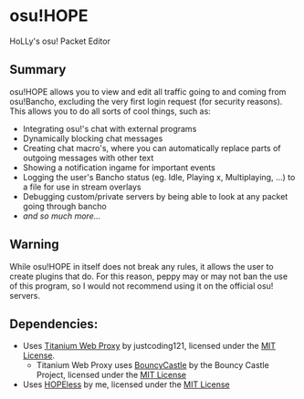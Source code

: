 # osu!HOPE
HoLLy's osu! Packet Editor

## Summary
osu!HOPE allows you to view and edit all traffic going to and coming from osu!Bancho, excluding the very first login request (for security reasons). This allows you to do all sorts of cool things, such as:
* Integrating osu!'s chat with external programs
* Dynamically blocking chat messages
* Creating chat macro's, where you can automatically replace parts of outgoing messages with other text
* Showing a notification ingame for important events
* Logging the user's Bancho status (eg. Idle, Playing x, Multiplaying, ...) to a file for use in stream overlays
* Debugging custom/private servers by being able to look at any packet going through bancho
* *and so much more...*

## Warning
While osu!HOPE in itself does not break any rules, it allows the user to create plugins that do. For this reason, peppy may or may not ban the use of this program, so I would not recommend using it on the official osu! servers.

## Dependencies:
* Uses [Titanium Web Proxy](https://github.com/justcoding121/Titanium-Web-Proxy) by justcoding121, licensed under the [MIT License](https://github.com/justcoding121/Titanium-Web-Proxy/blob/develop/LICENSE).
  * Titanium Web Proxy uses [BouncyCastle](https://www.bouncycastle.org/) by the Bouncy Castle Project, licensed under the [MIT License](https://www.bouncycastle.org/licence.html)
* Uses [HOPEless](https://github.com/HoLLy-HaCKeR/HOPEless) by me, licensed under the [MIT License](https://github.com/HoLLy-HaCKeR/HOPEless/blob/master/LICENSE.md)

